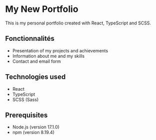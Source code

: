 # My New Portfolio

This is my personal portfolio created with React, TypeScript and SCSS.

## Fonctionnalités

- Presentation of my projects and achievements
- Information about me and my skills
- Contact and email form

## Technologies used

- React
- TypeScript
- SCSS (Sass)

## Prerequisites

- Node.js (version 17.1.0)
- npm (version 8.19.4)